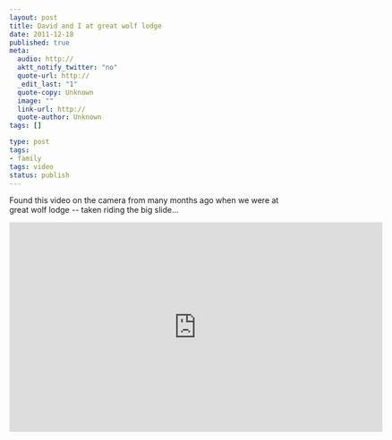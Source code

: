 ```yaml
---
layout: post
title: David and I at great wolf lodge
date: 2011-12-18
published: true
meta:
  audio: http://
  aktt_notify_twitter: "no"
  quote-url: http://
  _edit_last: "1"
  quote-copy: Unknown
  image: ""
  link-url: http://
  quote-author: Unknown
tags: []

type: post
tags:
- family
tags: video
status: publish
---
```

Found this video on the camera from many months ago when we were at great wolf lodge -- taken riding the big slide...

<iframe mozallowfullscreen allowfullscreen src="http://player.vimeo.com/video/33836872?title=0&amp;byline=0&amp;portrait=0" frameborder="0" height="375" webkitallowfullscreen width="667"></iframe>
